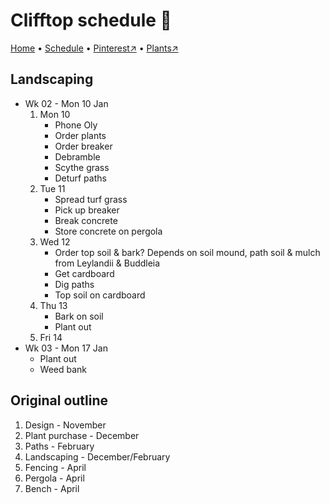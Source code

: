 # Clifftop schedule 📆

[Home](https://notes.grwd.uk/clifftop) • [Schedule](https://notes.grwd.uk/clifftop-schedule) • [Pinterest↗](https://www.pinterest.co.uk/NatureWorksGarden/clifftop/) • [Plants↗](https://bit.ly/clifftop-plants)

## Landscaping

* Wk 02 - Mon 10 Jan
    1. Mon 10
        * Phone Oly
        * Order plants
        * Order breaker
        * Debramble
        * Scythe grass
        * Deturf paths
    2. Tue 11
        * Spread turf grass
        * Pick up breaker
        * Break concrete
        * Store concrete on pergola
    3. Wed 12
        * Order top soil & bark? Depends on soil mound, path soil & mulch from Leylandii & Buddleia
        * Get cardboard
        * Dig paths
        * Top soil on cardboard
    4. Thu 13
        * Bark on soil
        * Plant out
    5. Fri 14
* Wk 03 - Mon 17 Jan
    * Plant out
    * Weed bank

## Original outline

1. Design - November
2. Plant purchase - December
3. Paths - February
4. Landscaping - December/February
5. Fencing - April
6. Pergola - April
7. Bench - April
